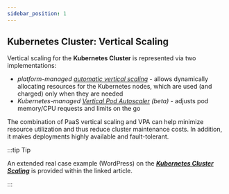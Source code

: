 ```yaml
---
sidebar_position: 1
---
```


## Kubernetes Cluster: Vertical Scaling

Vertical scaling for the **Kubernetes Cluster** is represented via two implementations:

- _platform-managed [automatic vertical scaling](https://cloudmydc.com/)_ - allows dynamically allocating resources for the Kubernetes nodes, which are used (and charged) only when they are needed
- _Kubernetes-managed [Vertical Pod Autoscaler](https://cloudmydc.com/) (beta)_ - adjusts pod memory/CPU requests and limits on the go

The combination of PaaS vertical scaling and VPA can help minimize resource utilization and thus reduce cluster maintenance costs. In addition, it makes deployments highly available and fault-tolerant.

:::tip Tip

An extended real case example (WordPress) on the **_[Kubernetes Cluster Scaling](https://cloudmydc.com/)_** is provided within the linked article.

:::

